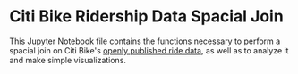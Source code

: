 # Citi Bike Ridership Data Spacial Join

This Jupyter Notebook file contains the functions necessary to perform a spacial join on Citi Bike's [openly published ride data](https://citibikenyc.com/system-data), as well as to analyze it and make simple visualizations.
